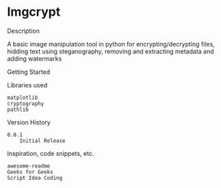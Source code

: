 # Imgcrypt

Description

A basic image manipulation tool in python for encrypting/decrypting files, hidding text using steganography, removing and extracting metadata and adding watermarks



Getting Started


Libraries used 
   
    matplotlib 
    cryptography 
    pathlib


Version History
    
    0.0.1
        Initial Release


Inspiration, code snippets, etc.

    awesome-readme
    Geeks for Geeks
    Script Idea Coding
